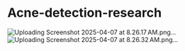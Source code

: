 # Acne-detection-research
![Uploading Screenshot 2025-04-07 at 8.26.17 AM.png…]()
![Uploading Screenshot 2025-04-07 at 8.26.32 AM.png…]()
